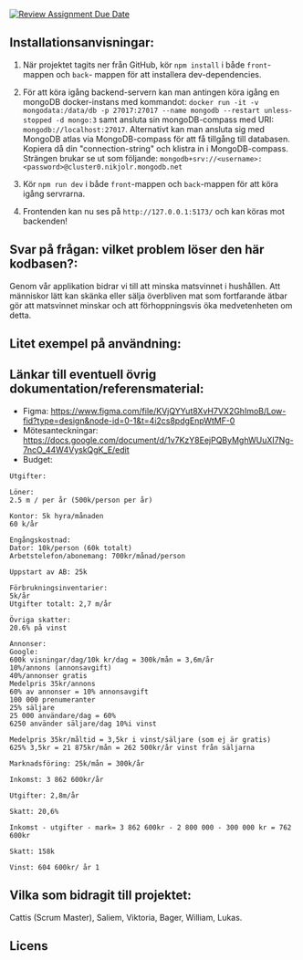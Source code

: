[![Review Assignment Due Date](https://classroom.github.com/assets/deadline-readme-button-24ddc0f5d75046c5622901739e7c5dd533143b0c8e959d652212380cedb1ea36.svg)](https://classroom.github.com/a/CViV37hj)




## Installationsanvisningar:

1. När projektet tagits ner från GitHub, kör `npm install` i både `front`-mappen och `back`- mappen för att installera dev-dependencies.

2.  För att köra igång backend-servern kan man antingen köra igång en mongoDB docker-instans med kommandot: `docker run -it -v mongodata:/data/db -p 27017:27017 --name mongodb --restart unless-stopped -d mongo:3` samt ansluta sin mongoDB-compass med URI: `mongodb://localhost:27017`.
Alternativt kan man ansluta sig med MongoDB atlas via MongoDB-compass för att få tillgång till databasen. Kopiera då din "connection-string" och klistra in i MongoDB-compass. Strängen brukar se ut som följande:
`mongodb+srv://<username>:<password>@cluster0.nikjolr.mongodb.net`


3. Kör `npm run dev` i både `front`-mappen och `back`-mappen för att köra igång servrarna.


4. Frontenden kan nu ses på `http://127.0.0.1:5173/` och kan köras mot backenden!


## Svar på frågan: vilket problem löser den här kodbasen?:
Genom vår applikation bidrar vi till att minska matsvinnet i hushållen. Att människor lätt kan skänka eller sälja överbliven mat som fortfarande ätbar gör att matsvinnet minskar och att förhoppningsvis öka medvetenheten om detta.

## Litet exempel på användning:




## Länkar till eventuell övrig dokumentation/referensmaterial:

- Figma: https://www.figma.com/file/KVjQYYut8XvH7VX2GhImoB/Low-fid?type=design&node-id=0-1&t=4i2cs8pdgEnpWtMF-0
- Mötesanteckningar: https://docs.google.com/document/d/1v7KzY8EejPQByMghWUuXI7Ng-7ncO_44W4VyskQgK_E/edit
- Budget:

```
Utgifter:

Löner:
2.5 m / per år (500k/person per år)

Kontor: 5k hyra/månaden
60 k/år

Engångskostnad:
Dator: 10k/person (60k totalt)
Arbetstelefon/abonemang: 700kr/månad/person

Uppstart av AB: 25k

Förbrukningsinventarier:
5k/år
Utgifter totalt: 2,7 m/år

Övriga skatter:
20.6% på vinst

Annonser:
Google:
600k visningar/dag/10k kr/dag = 300k/mån = 3,6m/år
10%/annons (annonsavgift)
40%/annonser gratis
Medelpris 35kr/annons
60% av annonser = 10% annonsavgift
100 000 prenumeranter
25% säljare
25 000 användare/dag = 60%
6250 använder säljare/dag 10%i vinst

Medelpris 35kr/måltid = 3,5kr i vinst/säljare (som ej är gratis)
625% 3,5kr = 21 875kr/mån = 262 500kr/år vinst från säljarna

Marknadsföring: 25k/mån = 300k/år

Inkomst: 3 862 600kr/år

Utgifter: 2,8m/år

Skatt: 20,6%

Inkomst - utgifter - mark= 3 862 600kr - 2 800 000 - 300 000 kr = 762 600kr

Skatt: 158k

Vinst: 604 600kr/ år 1
```


## Vilka som bidragit till projektet:

Cattis (Scrum Master), 
Saliem,
Viktoria,
Bager,
William,
Lukas.

## Licens